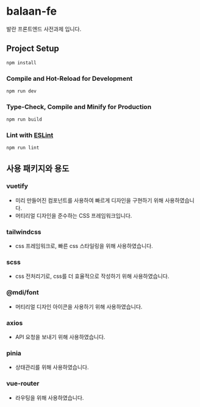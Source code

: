 # balaan-fe

발란 프론트엔드 사전과제 입니다.


## Project Setup

```sh
npm install
```

### Compile and Hot-Reload for Development

```sh
npm run dev
```

### Type-Check, Compile and Minify for Production

```sh
npm run build
```

### Lint with [ESLint](https://eslint.org/)

```sh
npm run lint
```

## 사용 패키지와 용도

### vuetify 
- 미리 만들어진 컴포넌트를 사용하여 빠르게 디자인을 구현하기 위해 사용하였습니다.
- 머티리얼 디자인을 준수하는 CSS 프레임워크입니다.

### tailwindcss
- css 프레임워크로, 빠른 css 스타일링을 위해 사용하였습니다.

### scss
- css 전처리기로, css를 더 효율적으로 작성하기 위해 사용하였습니다.

### @mdi/font
- 머티리얼 디자인 아이콘을 사용하기 위해 사용하였습니다.

### axios
- API 요청을 보내기 위해 사용하였습니다.

### pinia
- 상태관리를 위해 사용하였습니다.

### vue-router
- 라우팅을 위해 사용하였습니다.

